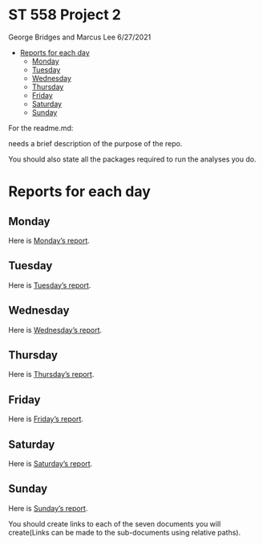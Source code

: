 ST 558 Project 2
================
George Bridges and Marcus Lee
6/27/2021

-   [Reports for each day](#reports-for-each-day)
    -   [Monday](#monday)
    -   [Tuesday](#tuesday)
    -   [Wednesday](#wednesday)
    -   [Thursday](#thursday)
    -   [Friday](#friday)
    -   [Saturday](#saturday)
    -   [Sunday](#sunday)

For the readme.md:

needs a brief description of the purpose of the repo.

You should also state all the packages required to run the analyses you
do.

# Reports for each day

## Monday

Here is [Monday’s report]().

## Tuesday

Here is [Tuesday’s report]().

## Wednesday

Here is [Wednesday’s report]().

## Thursday

Here is [Thursday’s report]().

## Friday

Here is [Friday’s report]().

## Saturday

Here is [Saturday’s report]().

## Sunday

Here is [Sunday’s report]().

You should create links to each of the seven documents you will
create(Links can be made to the sub-documents using relative paths).
